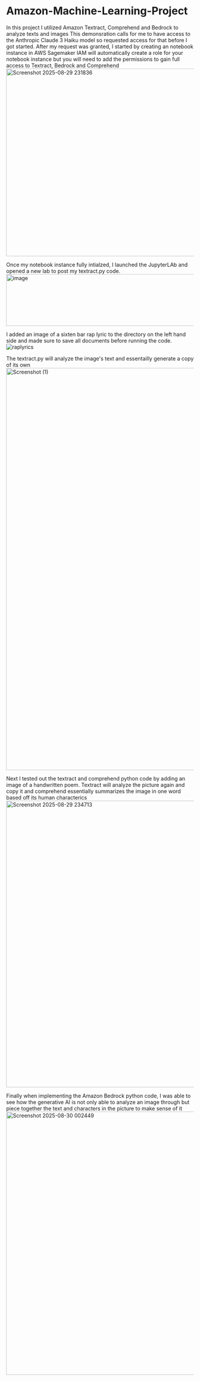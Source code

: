 # Amazon-Machine-Learning-Project
In this project I utilized Amazon Textract, Comprehend and Bedrock to analyze texts and images 
This demonsration calls for me to have access to the Anthropic Claude 3 Haiku model so requested access for that before I got started.
After my request was granted, I started by creating an notebook instance in AWS Sagemaker 
IAM will automatically create a role for your notebook instance but you will need to add the permissions to gain full access to Textract, Bedrock and Comprehend 
<img width="1353" height="504" alt="Screenshot 2025-08-29 231836" src="https://github.com/user-attachments/assets/ad519954-3cdc-42da-ba4a-2725d413aa38" />

Once my notebook instance fully intialzed, I launched the JupyterLAb and opened a new lab to post my textract.py code.
<img width="1418" height="139" alt="image" src="https://github.com/user-attachments/assets/b64868ba-0fdc-4289-9db4-021a38df67e4" />

I added an image of a sixten bar rap lyric to the directory on the left hand side and made sure to save all documents before running the code.
![raplyrics](https://github.com/user-attachments/assets/af6c43a3-0751-4b5d-8780-615a22de9863)

The textract.py will analyze the image's text and essentailly generate a copy of its own 
<img width="1920" height="1080" alt="Screenshot (1)" src="https://github.com/user-attachments/assets/a7f8189a-12cb-4247-b5b5-24796cc8bd7b" />

Next I tested out the textract and comprehend python code by adding an image of a handwritten poem. Textract will analyze the picture again and copy it and comprehend essentially summarizes the image in one word based off its human characterics 
<img width="1704" height="770" alt="Screenshot 2025-08-29 234713" src="https://github.com/user-attachments/assets/b2aa2b5b-2489-439c-80b8-9b7250883ec5" />

Finally when implementing the Amazon Bedrock python code, I was able to see how the generative AI is not only able to analyze an image through but piece together the text and characters in the picture to make sense of it 
<img width="1594" height="707" alt="Screenshot 2025-08-30 002449" src="https://github.com/user-attachments/assets/c119142b-489f-46b0-8fc1-d3b1c76b0318" />

